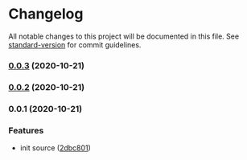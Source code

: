 # Changelog

All notable changes to this project will be documented in this file. See [standard-version](https://github.com/conventional-changelog/standard-version) for commit guidelines.

### [0.0.3](https://github.com/organization-name/test/compare/v0.0.2...v0.0.3) (2020-10-21)

### [0.0.2](https://github.com/organization-name/test/compare/v0.0.1...v0.0.2) (2020-10-21)

### 0.0.1 (2020-10-21)


### Features

* init source ([2dbc801](https://github.com/organization-name/test/commit/2dbc8013e1df085bbf77c10a3b96a124e25c8283))
